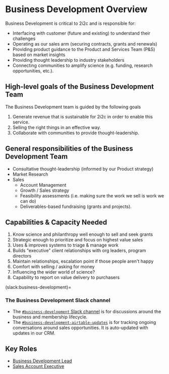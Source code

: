 # Business Development Overview

Business Development is critical to 2i2c and is responsible for:

-   Interfacing with customer (future and existing) to understand their challenges
-   Operating as our sales arm (securing contracts, grants and renewals)
-   Providing product guidance to the Product and Services Team (P&S) based on market insights
-   Providing thought leadership to industry stakeholders
-   Connecting communities to amplify science (e.g. funding, research opportunities, etc.).

## High-level goals of the Business Development Team

The Business Development team is guided by the following goals

1. Generate revenue that is sustainable for 2i2c in order to enable this service.
1. Selling the right things in an effective way.
1. Collaborate with communities to provide thought-leadership.

## General responsibilities of the Business Development Team

-   Consultative thought-leadership (informed by our Product strategy)
-   Market Research
-   Sales
    -   Account Management
    -   Growth / Sales strategy
    -   Feasibility assessments (i.e. making sure the work we sell is work we can do)
    -   Deliverables-based fundraising (grants and projects).

## Capabilities & Capacity Needed

1. Know science and philanthropy well enough to sell and seek grants
2. Strategic enough to prioritize and focus on highest value sales
3. Uses & improves systems to triage & manage work
4. Builds "executive" client relationships with org leaders, program directors
5. Maintain relationships, escalation point if those people aren't happy
6. Comfort with selling / asking for money
7. Influencing the wider world of science?
8. Capability to report on value delivery to purchasers

(slack:business-development)=
### The Business Development Slack channel

- The [`#business-development` Slack channel](https://2i2c.slack.com/archives/G015W2KSBCP) is for discussions around the business and membership lifecycle.
- The [`#business-development-airtable-updates`](https://2i2c.slack.com/archives/C08AZTGAUBX) is for tracking ongoing conversations around sales opportunities. It is auto-updated with updates in our CRM.

## Key Roles

-   [Business Development Lead](roles/bd-lead.md)
-   [Sales Account Executive](roles/sales-account-executive.md)
